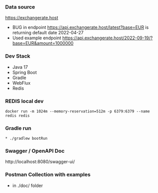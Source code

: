 ### Data source
https://exchangerate.host
* BUG in endpoint https://api.exchangerate.host/latest?base=EUR is returning default date 2022-04-27
* Used example endpoint https://api.exchangerate.host/2022-09-19/?base=EUR&amount=1000000

### Dev Stack
* Java 17
* Spring Boot
* Gradle
* WebFlux
* Redis

### REDIS local dev
``` 
docker run -m 1024m --memory-reservation=512m -p 6379:6379 --name redis redis
``` 

### Gradle run
``` 
* ./gradlew bootRun
``` 

### Swagger / OpenAPI Doc
http://localhost:8080/swagger-ui/

### Postman Collection with examples
* in ./doc/ folder

